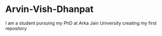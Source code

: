 # Arvin-Vish-Dhanpat
I am a student pursuing my PhD at Arka Jain University creating my first repository
